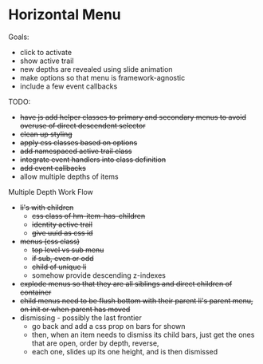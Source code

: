 Horizontal Menu
===============

Goals:
* click to activate
* show active trail
* new depths are revealed using slide animation
* make options so that menu is framework-agnostic
* include a few event callbacks

TODO:
* ~~have js add helper classes to primary and secondary menus to avoid overuse of direct descendent selector~~
* ~~clean up styling~~
* ~~apply css classes based on options~~
* ~~add namespaced active trail class~~
* ~~integrate event handlers into class definition~~
* ~~add event callbacks~~
* allow multiple depths of items

Multiple Depth Work Flow
* ~~li's with children~~
  * ~~css class of hm-item-has-children~~
  * ~~identity active trail~~
  * ~~give uuid as css id~~
* ~~menus (css class)~~
  * ~~top level vs sub menu~~
  * ~~if sub, even or odd~~
  * ~~child of unique li~~
  * somehow provide descending z-indexes
* ~~explode menus so that they are all siblings and direct children of container~~
* ~~child menus need to be flush bottom with their parent li's parent menu, on init or when parent has moved~~
* dismissing - possibly the last frontier
  * go back and add a css prop on bars for shown
  * then, when an item needs to dismiss its child bars, just get the ones that are open, order by depth, reverse,
  * each one, slides up its one height, and is then dismissed
